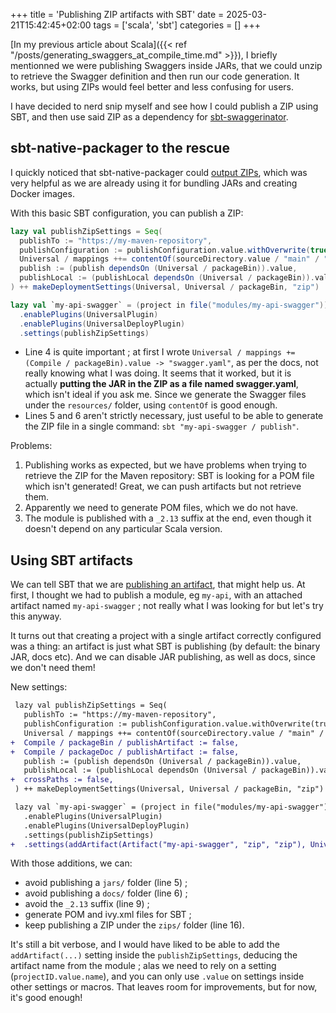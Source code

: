 +++
title = 'Publishing ZIP artifacts with SBT'
date = 2025-03-21T15:42:45+02:00
tags = ['scala', 'sbt']
categories = []
+++

[In my previous article about Scala]({{< ref "/posts/generating_swaggers_at_compile_time.md" >}}), I briefly mentionned we were publishing Swaggers inside JARs, that we could unzip to retrieve the Swagger definition and then run our code generation. It works, but using ZIPs would feel better and less confusing for users.

I have decided to nerd snip myself and see how I could publish a ZIP using SBT, and then use said ZIP as a dependency for [sbt-swaggerinator](https://github.com/SuperFola/sbt-swaggerinator).

## sbt-native-packager to the rescue

I quickly noticed that sbt-native-packager could [output ZIPs](https://www.scala-sbt.org/sbt-native-packager/formats/universal.html#build), which was very helpful as we are already using it for bundling JARs and creating Docker images.

With this basic SBT configuration, you can publish a ZIP:

```scala
lazy val publishZipSettings = Seq(
  publishTo := "https://my-maven-repository",
  publishConfiguration := publishConfiguration.value.withOverwrite(true),
  Universal / mappings ++= contentOf(sourceDirectory.value / "main" / "resources"),
  publish := (publish dependsOn (Universal / packageBin)).value,
  publishLocal := (publishLocal dependsOn (Universal / packageBin)).value,
) ++ makeDeploymentSettings(Universal, Universal / packageBin, "zip")

lazy val `my-api-swagger` = (project in file("modules/my-api-swagger"))
  .enablePlugins(UniversalPlugin)
  .enablePlugins(UniversalDeployPlugin)
  .settings(publishZipSettings)
```

- Line 4 is quite important ; at first I wrote `Universal / mappings += (Compile / packageBin).value -> "swagger.yaml"`, as per the docs, not really knowing what I was doing. It seems that it worked, but it is actually **putting the JAR in the ZIP as a file named swagger.yaml**, which isn't ideal if you ask me. Since we generate the Swagger files under the `resources/` folder, using `contentOf` is good enough.
- Lines 5 and 6 aren't strictly necessary, just useful to be able to generate the ZIP file in a single command: `sbt "my-api-swagger / publish"`.

Problems:

1. Publishing works as expected, but we have problems when trying to retrieve the ZIP for the Maven repository: SBT is looking for a POM file which isn't generated! Great, we can push artifacts but not retrieve them.
2. Apparently we need to generate POM files, which we do not have.
3. The module is published with a `_2.13` suffix at the end, even though it doesn't depend on any particular Scala version.

## Using SBT artifacts

We can tell SBT that we are [publishing an artifact](https://www.scala-sbt.org/1.x/docs/Artifacts.html), that might help us. At first, I thought we had to publish a module, eg `my-api`, with an attached artifact named `my-api-swagger` ; not really what I was looking for but let's try this anyway.

It turns out that creating a project with a single artifact correctly configured was a thing: an artifact is just what SBT is publishing (by default: the binary JAR, docs etc). And we can disable JAR publishing, as well as docs, since we don't need them!

New settings:

```diff
 lazy val publishZipSettings = Seq(
   publishTo := "https://my-maven-repository",
   publishConfiguration := publishConfiguration.value.withOverwrite(true),
   Universal / mappings ++= contentOf(sourceDirectory.value / "main" / "resources"),
+  Compile / packageBin / publishArtifact := false,
+  Compile / packageDoc / publishArtifact := false,
   publish := (publish dependsOn (Universal / packageBin)).value,
   publishLocal := (publishLocal dependsOn (Universal / packageBin)).value,
+  crossPaths := false,
 ) ++ makeDeploymentSettings(Universal, Universal / packageBin, "zip")

 lazy val `my-api-swagger` = (project in file("modules/my-api-swagger"))
   .enablePlugins(UniversalPlugin)
   .enablePlugins(UniversalDeployPlugin)
   .settings(publishZipSettings)
+  .settings(addArtifact(Artifact("my-api-swagger", "zip", "zip"), Universal / packageBin))
```

With those additions, we can:

- avoid publishing a `jars/` folder (line 5) ;
- avoid publishing a `docs/` folder (line 6) ;
- avoid the `_2.13` suffix (line 9) ;
- generate POM and ivy.xml files for SBT ;
- keep publishing a ZIP under the `zips/` folder (line 16).

It's still a bit verbose, and I would have liked to be able to add the `addArtifact(...)` setting inside the `publishZipSettings`, deducing the artifact name from the module ; alas we need to rely on a setting (`projectID.value.name`), and you can only use `.value` on settings inside other settings or macros. That leaves room for improvements, but for now, it's good enough!

